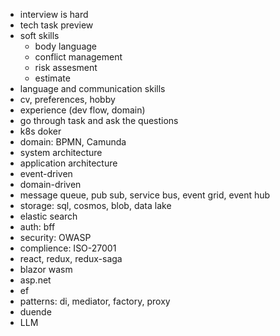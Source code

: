* interview is hard
* tech task preview
* soft skills
  * body language
  * conflict management
  * risk assesment
  * estimate
* language and communication skills
* cv, preferences, hobby
* experience (dev flow, domain)
* go through task and ask the questions
* k8s doker
* domain: BPMN, Camunda
* system architecture
* application architecture
* event-driven
* domain-driven
* message queue, pub sub, service bus, event grid, event hub
* storage: sql, cosmos, blob, data lake
* elastic search
* auth: bff
* security: OWASP
* complience: ISO-27001
* react, redux, redux-saga
* blazor wasm
* asp.net
* ef
* patterns: di, mediator, factory, proxy
* duende
* LLM
